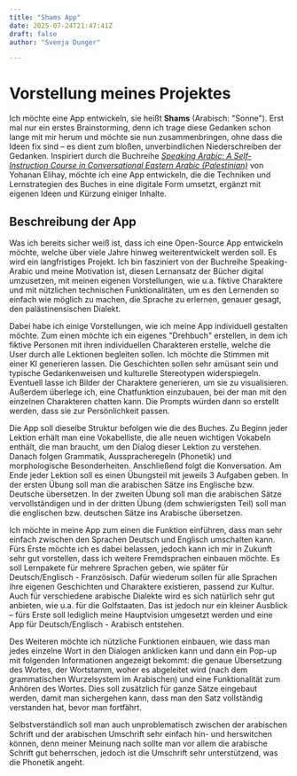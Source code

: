 ```yaml
---
title: "Shams App"
date: 2025-07-24T21:47:41Z
draft: false
author: "Svenja Dunger"

---
```



# Vorstellung meines Projektes

Ich möchte eine App entwickeln, sie heißt **Shams** (Arabisch: "Sonne"). 
Erst mal nur ein erstes Brainstorming, denn ich trage diese Gedanken schon lange mit mir herum und möchte sie nun zusammenbringen, ohne dass die Ideen fix sind – es dient zum bloßen, unverbindlichen Niederschreiben der Gedanken.
Inspiriert durch die Buchreihe [*Speaking Arabic: A Self-Instruction Course in Conversational Eastern Arabic (Palestinian)*](https://www.gefenpublishing.com/authorcategory.asp?id=43) von Yohanan Elihay, möchte ich eine App entwickeln, die die Techniken und Lernstrategien des Buches in eine digitale Form umsetzt, ergänzt mit eigenen Ideen und Kürzung einiger Inhalte.

## Beschreibung der App

Was ich bereits sicher weiß ist, dass ich eine Open-Source App entwickeln möchte, welche über viele Jahre hinweg weiterentwickelt werden soll. Es wird ein langfristiges Projekt. Ich bin fasziniert von der Buchreihe Speaking-Arabic und meine Motivation ist, diesen Lernansatz der Bücher digital umzusetzen, mit meinen eigenen Vorstellungen, wie u.a. fiktive Charaktere und mit nützlichen technischen Funktionalitäten, um es den Lernenden so einfach wie möglich zu machen, die Sprache zu erlernen, genauer gesagt, den palästinensischen Dialekt. 

Dabei habe ich einige Vorstellungen, wie ich meine App individuell gestalten möchte. Zum einen möchte ich ein eigenes "Drehbuch" erstellen, in dem ich fiktive Personen mit ihren individuellen Charakteren erstelle, welche die User durch alle Lektionen begleiten sollen. Ich möchte die Stimmen mit einer KI generieren lassen. Die Geschichten sollen sehr amüsant sein und typische Gedankenweisen und kulturelle Stereotypen widerspiegeln. Eventuell lasse ich Bilder der Charaktere generieren, um sie zu visualisieren. Außerdem überlege ich, eine Chatfunktion einzubauen, bei der man mit den einzelnen Charakteren chatten kann. Die Prompts würden dann so erstellt werden, dass sie zur Persönlichkeit passen.

Die App soll dieselbe Struktur befolgen wie die des Buches. Zu Beginn jeder Lektion erhält man eine Vokabelliste, die alle neuen wichtigen Vokabeln enthält, die man braucht, um den Dialog dieser Lektion zu verstehen. Danach folgen Grammatik, Ausspracheregeln (Phonetik) und morphologische Besonderheiten. Anschließend folgt die Konversation. Am Ende jeder Lektion soll es einen Übungsteil mit jeweils 3 Aufgaben geben. In der ersten Übung soll man die arabischen Sätze ins Englische bzw. Deutsche übersetzen. In der zweiten Übung soll man die arabischen Sätze vervollständigen und in der dritten Übung (dem schwierigsten Teil) soll man die englischen bzw. deutschen Sätze ins Arabische übersetzen.

Ich möchte in meine App zum einen die Funktion einführen, dass man sehr einfach zwischen den Sprachen Deutsch und Englisch umschalten kann. Fürs Erste möchte ich es dabei belassen, jedoch kann ich mir in Zukunft sehr gut vorstellen, dass ich weitere Fremdsprachen einbauen möchte. Es soll Lernpakete für mehrere Sprachen geben, wie später für Deutsch/Englisch - Französisch. Dafür wiederum sollen für alle Sprachen ihre eigenen Geschichten und Charaktere existieren, passend zur Kultur. Auch für verschiedene arabische Dialekte wird es sich natürlich sehr gut anbieten, wie u.a. für die Golfstaaten. Das ist jedoch nur ein kleiner Ausblick – fürs Erste soll lediglich meine Hauptvision umgesetzt werden und eine App für Deutsch/Englisch - Arabisch entstehen.

Des Weiteren möchte ich nützliche Funktionen einbauen, wie dass man jedes einzelne Wort in den Dialogen anklicken kann und dann ein Pop-up mit folgenden Informationen angezeigt bekommt: die genaue Übersetzung des Wortes, der Wortstamm, woher es abgeleitet wird (nach dem grammatischen Wurzelsystem im Arabischen) und eine Funktionalität zum Anhören des Wortes.
Dies soll zusätzlich für ganze Sätze eingebaut werden, damit man sichergehen kann, dass man den Satz vollständig verstanden hat, bevor man fortfährt. 

Selbstverständlich soll man auch unproblematisch zwischen der arabischen Schrift und der arabischen Umschrift sehr einfach hin- und herswitchen können, denn meiner Meinung nach sollte man vor allem die arabische Schrift gut beherrschen, jedoch ist die Umschrift sehr unterstützend, was die Phonetik angeht.








 